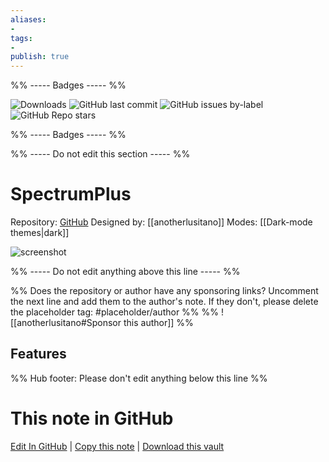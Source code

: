 ```yaml
---
aliases:
- 
tags: 
- 
publish: true
---
```


%% ----- Badges ----- %%

![Downloads](https://img.shields.io/badge/downloads-1290-573E7A?style=for-the-badge&logo=)
![GitHub last commit](https://img.shields.io/github/last-commit/anotherlusitano/SpectrumPlus?color=573E7A&label=last%20update&logo=github&style=for-the-badge)
![GitHub issues by-label](https://img.shields.io/github/issues/anotherlusitano/SpectrumPlus/help%20wanted?color=573E7A&logo=github&style=for-the-badge) 
![GitHub Repo stars](https://img.shields.io/github/stars/anotherlusitano/SpectrumPlus?color=573E7A&logo=github&style=for-the-badge)

%% ----- Badges ----- %%

%% ----- Do not edit this section ----- %%

# SpectrumPlus

Repository: [GitHub](https://github.com/anotherlusitano/SpectrumPlus)
Designed by: [[anotherlusitano]]
Modes: [[Dark-mode themes|dark]]



![screenshot](https://github.com/anotherlusitano/SpectrumPlus/raw/HEAD/SpectrumPlusStorePreview.png)

%% ----- Do not edit anything above this line ----- %% 

%% Does the repository or author have any sponsoring links? Uncomment the next line and add them to the author's note. If they don't, please delete the placeholder tag: #placeholder/author %%
%% ![[anotherlusitano#Sponsor this author]] %%


## Features



%% Hub footer: Please don't edit anything below this line %%

# This note in GitHub

<span class="git-footer">[Edit In GitHub](https://github.dev/obsidian-community/obsidian-hub/blob/main/02%20-%20Community%20Expansions/02.05%20All%20Community%20Expansions/Themes/SpectrumPlus.md "git-hub-edit-note") | [Copy this note](https://raw.githubusercontent.com/obsidian-community/obsidian-hub/main/02%20-%20Community%20Expansions/02.05%20All%20Community%20Expansions/Themes/SpectrumPlus.md "git-hub-copy-note") | [Download this vault](https://github.com/obsidian-community/obsidian-hub/archive/refs/heads/main.zip "git-hub-download-vault") </span>

